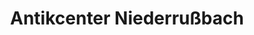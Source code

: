 ---
title: "Antikcenter Niederrußbach"
url: /niederrussbach/antikcenter-niederrussbach/
shop: Antiquitäten
---